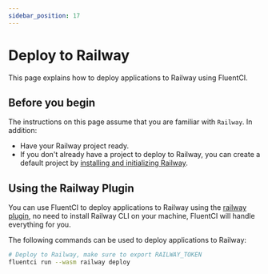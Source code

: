 ```yaml
---
sidebar_position: 17
---
```


# Deploy to Railway

This page explains how to deploy applications to Railway using FluentCI.

## Before you begin

The instructions on this page assume that you are familiar with `Railway`. In addition:

- Have your Railway project ready.
- If you don't already have a project to deploy to Railway, you can create a default project by [installing and initializing Railway](https://docs.railway.app/getting-started).

## Using the Railway Plugin

You can use FluentCI to deploy applications to Railway using the [railway plugin](https://github.com/fluent-ci-templates/railway-pipeline), no need to install Railway CLI on your machine, FluentCI will handle everything for you.

The following commands can be used to deploy applications to Railway:

```bash
# Deploy to Railway, make sure to export RAILWAY_TOKEN
fluentci run --wasm railway deploy
```

